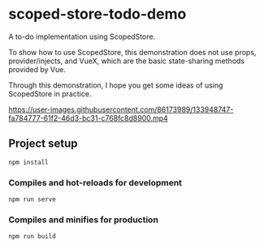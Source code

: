 # scoped-store-todo-demo
A to-do implementation using ScopedStore.

To show how to use ScopedStore, this demonstration does not use props, provider/injects, and VueX, which are the basic state-sharing methods provided by Vue.

Through this demonstration, I hope you get some ideas of using ScopedStore in practice.


https://user-images.githubusercontent.com/86173989/133948747-fa784777-61f2-46d3-bc31-c768fc8d8900.mp4


## Project setup
```
npm install
```

### Compiles and hot-reloads for development
```
npm run serve
```

### Compiles and minifies for production
```
npm run build
```
